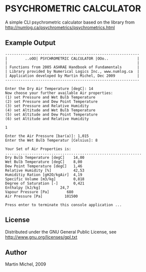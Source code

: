 # PSYCHROMETRIC CALCULATOR

A simple CLI psychrometric calculator based on the library from
http://numlog.ca/psychrometrics/psychrometrics.html

## Example Output

```
-------------------------------------------------------------
|        ..oOO| PSYCHROMETRIC CALCULATOR |OOo..             |
|                                                           |
| Functions from 2005 ASHRAE Handbook of Fundamentals       |
| Library provided by Numerical Logics Inc., www.numlog.ca  |
| Application developed by Martin Michel, Dec 2009          |
-------------------------------------------------------------

Enter the Dry Air Temperature [degC]: 14
Now choose your further available Air properties: 
(1) set Pressure and Wet Bulb Temperature
(2) set Pressure and Dew Point Temperature
(3) set Pressure and Relative Humidity
(4) set Altitude and Wet Bulb Temperature
(5) set Altitude and Dew Point Temperature
(6) set Altitude and Relative Humidity

1

Enter the Air Pressure [bar(a)]: 1,015
Enter the Wet Bulb Temperatur [Celsius]: 8

Your Set of Air Properties is: 
..............................................................
Dry Bulb Temperature [degC]    14,00
Wet Bulb Temperature [degC]    8,00
Dew Point Temperature [degC]   1,46
Relative Humidity [%]          42,53
Humiditiy Ration [gH2O/kgAir]  4,19
Specific Volume [m3/kg]        0,818
Degree of Saturation [-]       0,421
Enthalpy [kJ/kg]         24,7 
Vapour Pressure [Pa]        680   
Air Pressure [Pa]          101500

Press enter to terminate this console application ... 
```

## License

Distributed under the GNU General Public License, see
http://www.gnu.org/licenses/gpl.txt

## Author

Martin Michel, 2009
